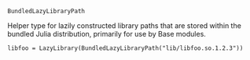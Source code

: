 ```
BundledLazyLibraryPath
```

Helper type for lazily constructed library paths that are stored within the bundled Julia distribution, primarily for use by Base modules.

```
libfoo = LazyLibrary(BundledLazyLibraryPath("lib/libfoo.so.1.2.3"))
```
